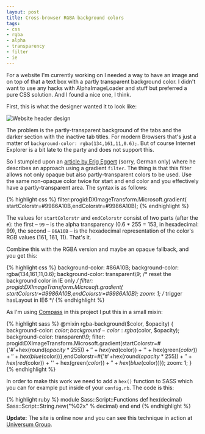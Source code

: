 ```yaml
---
layout: post
title: Cross-browser RGBA background colors
tags:
- css
- rgba
- alpha
- transparency
- filter
- ie
---
```


For a website I'm currently working on I needed a way to have an image and on top of that a text box with a partly transparent background color. I didn't want to use any hacks with AlphaImageLoader and stuff but preferred a pure CSS solution. And I found a nice one, I think.

First, this is what the designer wanted it to look like:

![Website header design](http://media.pb.io/posts/2010-07-26-cross-browser-rgba-background-colors-01.jpg)

The problem is the partly-transparent background of the tabs and the darker section with the inactive tab titles. For modern Browsers that's just a matter of `background-color: rgba(134,161,11,0.6);`. But of course Internet Explorer is a bit late to the party and does not support this. 

<!--more-->

So I stumpled upon an [article by Erig Eggert](http://yatil.de/Weblog/cross-browser-rgba) (sorry, German only) where he describes an approach using a gradient `filter`. The thing is that this filter allows not only opaque but also partly-transparent colors to be used. Use the same non-opaque color twice for start and end color and you effectively have a partly-transparent area. The syntax is as follows:

{% highlight css %}
filter:progid:DXImageTransform.Microsoft.gradient(
    startColorstr=#9986A10B,endColorstr=#9986A10B);
{% endhighlight %}

The values for `startColorstr` and `endColorstr` consist of two parts (after the `#`): the first – `99` – is the alpha transparency (0.6 * 255 = 153, in hexadecimal: 99), the second – `86A10B` – is the hexadecimal representation of the color's RGB values (161, 161, 11). That's it.

Combine this with the RGBA version and maybe an opaque fallback, and you get this:

{% highlight css %}
background-color: #86A10B;
background-color: rgba(134,161,11,0.6);
background-color: transparent\9; /* reset the background color in IE only */
filter: progid:DXImageTransform.Microsoft.gradient(
    startColorstr=#9986A10B,endColorstr=#9986A10B);
zoom: 1; /* trigger hasLayout in IE6 */
{% endhighlight %}

As I'm using [Compass](http://compass-style.org/) in this project I put this in a small mixin:

{% highlight sass %}
@mixin rgba-background($color, $opacity) {
    background-color: $color;
    background-color: rgba($color, $opacity);
    background-color: transparent\9;
    filter: progid:DXImageTransform.Microsoft.gradient(startColorstr=#{'#'+hex(round($opacity*255)) + '' + hex(red($color)) + '' + hex(green($color)) + '' + hex(blue($color))},endColorstr=#{'#'+hex(round($opacity*255)) + '' + hex(red($color)) + '' + hex(green($color)) + '' + hex(blue($color))});
    zoom: 1;
}
{% endhighlight %}

In order to make this work we need to add a `hex()` function to SASS which you can for example put inside of your `config.rb`. The code is this:

{% highlight ruby %}
module Sass::Script::Functions
  def hex(decimal)
    Sass::Script::String.new("%02x" % decimal)
  end
end
{% endhighlight %}

**Update:** The site is online now and you can see this technique in action at [Universum Group](http://www.universum-group.de/).